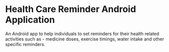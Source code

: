 # Health Care Reminder Android Application

An Android app to help individuals to set reminders for their health related activities such as - medicine doses, exercise timings, water intake and other specific reminders.
